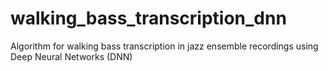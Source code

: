 # walking_bass_transcription_dnn
Algorithm for walking bass transcription in jazz ensemble recordings using Deep Neural Networks (DNN)
